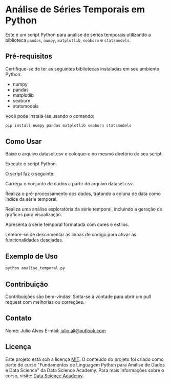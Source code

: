 # Análise de Séries Temporais em Python

Este é um script Python para análise de séries temporais utilizando a biblioteca `pandas`, `numpy`, `matplotlib`, `seaborn` e `statsmodels`.

## Pré-requisitos

Certifique-se de ter as seguintes bibliotecas instaladas em seu ambiente Python:

- numpy
- pandas
- matplotlib
- seaborn
- statsmodels

Você pode instalá-las usando o comando:

```bash
pip install numpy pandas matplotlib seaborn statsmodels
```

## Como Usar
Baixe o arquivo dataset.csv e coloque-o no mesmo diretório do seu script.

Execute o script Python.

O script faz o seguinte:

Carrega o conjunto de dados a partir do arquivo dataset.csv.

Realiza o pré-processamento dos dados, tratando a coluna de data como índice da série temporal.

Realiza uma análise exploratória da série temporal, incluindo a geração de gráficos para visualização.

Apresenta a série temporal formatada com cores e estilos.

Lembre-se de descomentar as linhas de código para ativar as funcionalidades desejadas.

## Exemplo de Uso
```bash
python analise_temporal.py
```
## Contribuição

Contribuições são bem-vindas! Sinta-se à vontade para abrir um pull request com melhorias ou correções.

## Contato

Nome: Julio Alves
E-mail: julio.all@outlook.com

## Licença

Este projeto está sob a licença [MIT](LICENSE). O conteúdo do projeto foi criado como parte do curso "Fundamentos de Linguagem Python para Análise de Dados e Data Science" da Data Science Academy. Para mais informações sobre o curso, visite: [Data Science Academy](https://www.datascienceacademy.com.br/).
